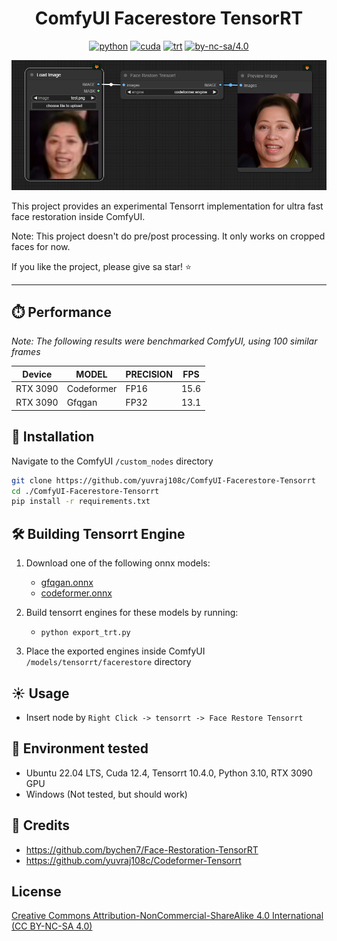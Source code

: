 <div align="center">

# ComfyUI Facerestore TensorRT

[![python](https://img.shields.io/badge/python-3.10.12-green)](https://www.python.org/downloads/release/python-31012/)
[![cuda](https://img.shields.io/badge/cuda-12.4-green)](https://developer.nvidia.com/cuda-downloads)
[![trt](https://img.shields.io/badge/TRT-10.4-green)](https://developer.nvidia.com/tensorrt)
[![by-nc-sa/4.0](https://img.shields.io/badge/license-CC--BY--NC--SA--4.0-lightgrey)](https://creativecommons.org/licenses/by-nc-sa/4.0/deed.en)

</div>

<p align="center">
  <img src="assets/demo.PNG" />

</p>

This project provides an experimental Tensorrt implementation for ultra fast face restoration inside ComfyUI.

Note: This project doesn't do pre/post processing. It only works on cropped faces for now.



If you like the project, please give sa star! ⭐

---

## ⏱️ Performance

_Note: The following results were benchmarked  ComfyUI, using 100 similar frames_

| Device |  MODEL | PRECISION| FPS |
|---------|--------|---|---|
|  RTX 3090  | Codeformer  | FP16| 15.6|
|  RTX 3090  | Gfqgan  | FP32| 13.1|

## 🚀 Installation

Navigate to the ComfyUI `/custom_nodes` directory

```bash
git clone https://github.com/yuvraj108c/ComfyUI-Facerestore-Tensorrt
cd ./ComfyUI-Facerestore-Tensorrt
pip install -r requirements.txt
```

## 🛠️ Building Tensorrt Engine

1. Download one of the following onnx models:
   - [gfqgan.onnx](https://huggingface.co/yuvraj108c/facerestore-onnx/resolve/main/gfqgan.onnx)
   - [codeformer.onnx](https://huggingface.co/yuvraj108c/facerestore-onnx/resolve/main/codeformer.onnx)
2. Build tensorrt engines for these models by running:

   - `python export_trt.py`

3. Place the exported engines inside ComfyUI `/models/tensorrt/facerestore` directory

## ☀️ Usage

- Insert node by `Right Click -> tensorrt -> Face Restore Tensorrt`

## 🤖 Environment tested

- Ubuntu 22.04 LTS, Cuda 12.4, Tensorrt 10.4.0, Python 3.10, RTX 3090 GPU
- Windows (Not tested, but should work)

## 👏 Credits

- https://github.com/bychen7/Face-Restoration-TensorRT
- https://github.com/yuvraj108c/Codeformer-Tensorrt

## License

[Creative Commons Attribution-NonCommercial-ShareAlike 4.0 International (CC BY-NC-SA 4.0)](https://creativecommons.org/licenses/by-nc-sa/4.0/)